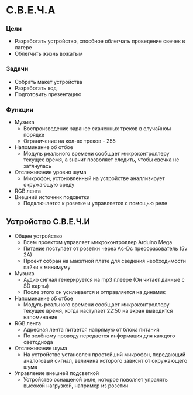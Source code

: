 # С.В.Е.Ч.А
### Цели 
- Разработать устройство, спосбное облегчать проведение свечек в лагере
- Облегчить жизнь вожатым
### Задачи
- Собрать макет устройства
- Разработать код
- Подготовить презентацию
### Функции 
- Музыка
  - Воспроизведение заранее скаченных треков в случайном порядке
  - Ограничение на кол-во треков - 255
- Напоминание об отбое
  - Модуль реального времени сообщает микроконтроллеру текущее время, а значит позволяет следить, чтобы свечка не затянулась
- Отслеживание уровня шума
  - Микрофон, устоновленный на устройстве аналлизирует окружающую среду
- RGB лента
- Внешний источник подсветки
  - Подключается к розетке и управляется с помощью реле

## Устройство С.В.Е.Ч.И
- Общее устройство
  - Всем проектом управляет микроконтроллер Arduino Mega
  - Питание поступает от розетки через Ac-Dc преобразователь (5v 2А)
  - Проект собран на макетной плате для сведения необходимости пайки к минимуму
- Музыка
  - Аудио сигнал генерируется на mp3 плеере (Он читает данные с SD карты)
  - После этого он усиливается и отправляется на динамик
- Напоминание об отбое
  - Модуль реального времени сообщает микроконтроллеру текущее время, когда наступает 22:50 на экран выводится напоминание
- RGB лента
  - Адресная лента питается напрямую от блока питания
  - По зелёному проводу передается информация для каждого светодиода
- Отслеживание шума  
  - На устройстве установлен простейший микрофон, передающий аналоговый сигнал, величина которого зависит от окружающего шума
- Управление внешней подсветкой
  - Устройство оснащеной реле, которое поволяет упралять высокой нагрузкой, например из розетки
